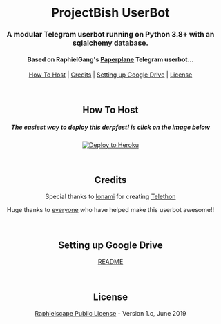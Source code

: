 <h1 align="center">ProjectBish UserBot</h1>

<h3 align="center">A modular Telegram userbot running on Python 3.8+ with an sqlalchemy database.</h3>
<h4 align="center">Based on RaphielGang's <a href="https://github.com/RaphielGang/Telegram-UserBot">Paperplane</a> Telegram userbot...</h4>
<p align="center"><a href="#how-to-host">How To Host</a> | <a href="#credits">Credits</a> | <a href="#setting-up-google-drive">Setting up Google Drive</a> | <a href="#license">License</a></p>
<p align="center">&nbsp;</p>
<h2 align="center">How To Host</h2>
<h5 align="center">The easiest way to deploy this derpfest! is click on the image below</h5>
<p align="center"><a href="https://heroku.com/deploy?template=https://github.com/irfanfebrian13/ProjectBish/tree/master"> <img src="https://camo.githubusercontent.com/83b0e95b38892b49184e07ad572c94c8038323fb/68747470733a2f2f7777772e6865726f6b7563646e2e636f6d2f6465706c6f792f627574746f6e2e737667" alt="Deploy to Heroku" /></a></p>
<p align="center">&nbsp;</p>
<h2 align="center">Credits</h2>
<p align="center">Special thanks to <a href="https://lonami.dev/">lonami</a> for creating <a href="https://github.com/lonamiwebs/Telethon">Telethon</a>
<p align="center">Huge thanks to <a href="https://github.com/adekmaulana/ProjectBish/graphs/contributors">everyone</a> who have helped make this userbot awesome!!</p>
<p align="center">&nbsp;</p>
<h2 align="center">Setting up Google Drive</h2>
<p align="center"><a href="https://telegra.ph/How-To-Setup-Google-Drive-04-03">README</a></p>
<p align="center">&nbsp;</p>
<h2 align="center">License</h2>
<p align="center"><a href="https://github.com/adekmaulana/ProjectBish/blob/master/LICENSE">Raphielscape Public License</a> - Version 1.c, June 2019</p>
